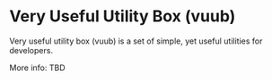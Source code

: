 # Very Useful Utility Box (vuub)

Very useful utility box (vuub) is a set of simple, yet useful utilities for developers.

More info: TBD
